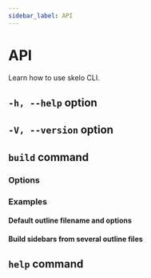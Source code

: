 ```yaml
---
sidebar_label: API
---
```


# API

Learn how to use skelo CLI.

## `-h, --help` option

## `-V, --version` option

## `build` command

### Options

### Examples

#### Default outline filename and options

#### Build sidebars from several outline files
  
  

## `help` command

